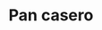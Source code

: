 ---
title: "Pan casero"
url: /ciudad-satelite/pan-casero-avenida-ciudad-satelite/
shop: Bäckerei
---